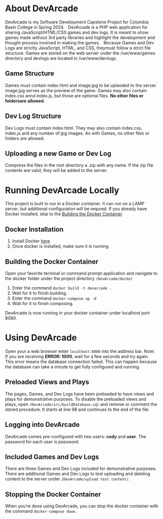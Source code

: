 # About DevArcade
DevArcade is my Software Development Capstone Project for Columbia Basin College in Spring 2024.
&nbsp;
DevArcade is a PHP web application for sharing JavaScript/HTML/CSS games and dev logs. It is meant to show games made without 3rd party libraries and highlight the development and thought process involved in making the games.
&nbsp;
Because Games and Dev Logs are strictly JavaScript, HTML, and CSS, theymust follow a strict file structure. Games are stored on the web server under the /var/www/games directory and devlogs are located in /var/www/devlogs.
&nbsp;
&nbsp;
## Game Structure
Games must contain index.html and image.jpg to be uplaoded to the server. image.jpg serves as the preview of the game. Games may also contain index.css annd index.js, but those are optional files. **No other files or foldersare allowed**.
&nbsp;
&nbsp;
## Dev Log Structure
Dev Logs must contain index.html. They may also contain index.css, index.js and any number of jpg images. As with Games, no other files or folders are allowed.
&nbsp;
&nbsp;
## Uploading a new Game or Dev Log
Compress the files in the root directory a .zip with any name. If the zip file contents are valid, they will be added to the server.
&nbsp;
&nbsp;
&nbsp;
&nbsp;
# Running DevArcade Locally
This project is built to run in a Docker container. It can run on a LAMP server, but additional configuration will be requred. If you already have Docker installed, skip to the [Building the Docker Container](##building-the-docker-container).
&nbsp;
&nbsp;
## Docker Installation
1. Install Docker [here](https://docs.docker.com/desktop/install/windows-install/)
2. Once docker is installed, make sure it is running.


## Building the Docker Container
Open your favorite terminal or command prompt application and navigate to the docker folder under the project directory `/DevArcade/docker`

1. Enter the command `docker build -t devarcade .`
2. Wait for it to finish building.
3. Enter the command `docker-compose up -d`
4. Wait for it to finish composing.

DevArcade is now running in your docker container under localhost port 8080.




# Using DevArcade
Open your a web browser enter `localhost:8080` into the address bar.
Note: If you are receiving **ERROR: 1000**, wait for a few seconds and try again. This error means the database connection failed. This can happen because the database can take a minute to get fully configured and running.


## Preloaded Views and Plays
The pages, Games, and Dev Logs have been preloaded to have views and plays for demonstrative purposes. To disable the preloaded views and plays, open `/DevArcade/src/buildDatabase.sql` and remove or comment the stored procedure. It starts at line 98 and continues to the end of the file.


## Logging into DevArcade
DevArcade comes pre-configured with two users: **cody** and **user**. The password for each user is *password*.


## Included Games and Dev Logs
There are three Games and Dev Logs included for demonstrative purposes. There are additional Games and Dev Logs to test uploading and deleting content to the server under `/DevArcade/upload test content/`.


## Stopping the Docker Container
When you're done using DevArcade, you can stop the docker container with the command `docker-compose down`.
